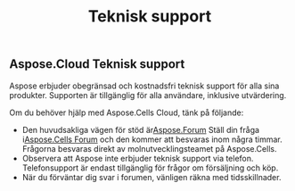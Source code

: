 ﻿---
title: Teknisk support
second_title: Aspose.Cells Cloud Documen
type: docs
url: /sv/technical-support/
description: Aspose.Cells Molnet stöder Excel för att skapa, konvertera, sammanfoga, dela, skydda, hantera interna objekt och så vidare.
weight: 80
kwords: Excel, Office Moln, REST API, Kalkylblad, PDF, CSV, Json, Markdown, Teknisk support
---
## **Aspose.Cloud Teknisk support**

Aspose erbjuder obegränsad och kostnadsfri teknisk support för alla sina produkter. Supporten är tillgänglig för alla användare, inklusive utvärdering.

Om du behöver hjälp med Aspose.Cells Cloud, tänk på följande:

-  Den huvudsakliga vägen för stöd är[Aspose.Forum](http://forum.aspose.cloud/) Ställ din fråga i[Aspose.Cells Forum](https://forum.aspose.cloud/c/cells) och den kommer att besvaras inom några timmar. Frågorna besvaras direkt av molnutvecklingsteamet på Aspose.Cells.
- Observera att Aspose inte erbjuder teknisk support via telefon. Telefonsupport är endast tillgänglig för frågor om försäljning och köp.
- När du förväntar dig svar i forumen, vänligen räkna med tidsskillnader.
